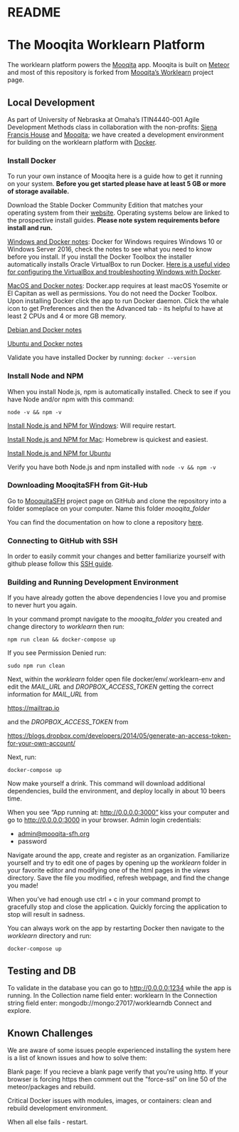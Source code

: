 # README
# The Mooqita Worklearn Platform
The worklearn platform powers the [Mooqita](https://app.mooqita.org) app. Mooqita is built on [Meteor](https://www.meteor.com/) and most of this repository is forked from [Mooqita’s Worklearn](https://github.com/Mooqita/worklearn) project page.

## Local Development
As part of University of Nebraska at Omaha’s ITIN4440-001 Agile Development Methods class in collaboration with the non-profits: [Siena Francis House](https://sienafrancis.org) and [Mooqita](https://www.mooqita.org/); we have created a development environment for building on the worklearn platform with [Docker](https://www.docker.com/).

### Install Docker
To run your own instance of Mooqita here is a guide how to get it running on your system. **Before you get started please have at least 5 GB or more of storage available.**

Download the Stable Docker Community Edition that matches your operating system from their [website](https://www.docker.com/get-docker). Operating systems below are linked to the prospective install guides. **Please note system requirements before install and run.**

[Windows and Docker notes](https://docs.docker.com/docker-for-windows/install/): Docker for Windows requires Windows 10 or Windows Server 2016, check the notes to see what you need to know before you install.
If you install the Docker Toolbox the installer automatically installs Oracle VirtualBox to run Docker. [Here is a useful video for configuring the VirtualBox and troubleshooting Windows with Docker](https://www.youtube.com/watch?v=ymlWt1MqURY).

[MacOS and Docker notes](https://docs.docker.com/docker-for-mac/install/): Docker.app requires at least macOS Yosemite or El Capitan as well as permissions. You do not need the Docker Toolbox. Upon installing Docker click the app to run Docker daemon. Click the whale icon to get Preferences and then the Advanced tab - its helpful to have at least 2 CPUs and 4 or more GB memory.

[Debian and Docker notes](https://docs.docker.com/install/linux/docker-ce/debian/)

[Ubuntu and Docker notes](https://docs.docker.com/install/linux/docker-ce/ubuntu/)

Validate you have installed Docker by running:
`docker --version`

### Install Node and NPM
When you install Node.js, npm is automatically installed.
Check to see if you have Node and/or npm with this command:

`node -v && npm -v`

[Install Node.js and NPM for Windows](http://blog.teamtreehouse.com/install-node-js-npm-windows): Will require restart.

[Install Node.js and NPM for Mac](http://blog.teamtreehouse.com/install-node-js-npm-mac): Homebrew is quickest and easiest.

[Install Node.js and NPM for Ubuntu](https://www.digitalocean.com/community/tutorials/how-to-install-node-js-on-ubuntu-16-04)

Verify you have both Node.js and npm installed with `node -v && npm -v`

### Downloading MooqitaSFH from Git-Hub
Go to [MooquitaSFH](https://github.com/MooqitaSFH/worklearn/) project page on GitHub and clone the repository into a folder someplace on your computer. Name this folder  _mooqita_folder_

You can find the documentation on how to clone a repository [here](https://help.github.com/articles/cloning-a-repository/).

### Connecting to GitHub with SSH
In order to easily commit your changes and better familiarize yourself with github please follow this [SSH guide](https://help.github.com/articles/connecting-to-github-with-ssh/).


### Building and Running Development Environment
If you have already gotten the above dependencies I love you and promise to never hurt you again.

In your command prompt navigate to the _mooqita_folder_  you created and change directory to _worklearn_ then run:

`npm run clean && docker-compose up`

If you see Permission Denied run:

`sudo npm run clean`

Next, within the _worklearn_ folder open file docker/env/.worklearn-env and edit the _MAIL_URL_ and _DROPBOX_ACCESS_TOKEN_ getting the correct information for _MAIL_URL_ from

https://mailtrap.io

and the _DROPBOX_ACCESS_TOKEN_ from

https://blogs.dropbox.com/developers/2014/05/generate-an-access-token-for-your-own-account/

Next, run:

`docker-compose up`

Now make yourself a drink. This command will download additional dependencies, build the environment, and deploy locally in about 10 beers time.

When you see “App running at: http://0.0.0.0:3000” kiss your computer and go to http://0.0.0.0:3000 in your browser. Admin login credentials:

+ admin@mooqita-sfh.org
+ password   

Navigate around the app, create and register as an organization. Familiarize yourself and try to edit one of pages by opening up the _worklearn_ folder in your favorite editor and modifying one of the html pages in the  _views_ directory.
Save the file you modified, refresh webpage, and find the change you made!

When you’ve had enough use ctrl + c in your command prompt to gracefully stop and close the application. Quickly forcing the application to stop will result in sadness.

You can always work on the app by restarting Docker then navigate to the _worklearn_ directory and run:

`docker-compose up`

## Testing and DB
To validate in the database you can go to http://0.0.0.0:1234 while the app is running.
In the Collection name field enter: worklearn
In the Connection string field enter: mongodb://mongo:27017/worklearndb
Connect and explore.

## Known Challenges
We are aware of some issues people experienced installing the system here is a list of known issues and how to solve them:

Blank page:
If you recieve a blank page verify that you're using http. If your browser is forcing https then comment out the "force-ssl" on line 50 of the meteor/packages and rebuild.

Critical Docker issues with modules, images, or containers: clean and rebuild development environment.

When all else fails - restart.
